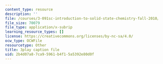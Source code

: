 ```yaml
---
content_type: resource
description: ''
file: /courses/3-091sc-introduction-to-solid-state-chemistry-fall-2010/2b4d07a87ca95961b4f15a5392e80d0f_giPLtjL0Mnc.vtt
file_size: 70079
file_type: application/x-subrip
learning_resource_types: []
license: https://creativecommons.org/licenses/by-nc-sa/4.0/
ocw_type: OCWFile
resourcetype: Other
title: 3play caption file
uid: 2b4d07a8-7ca9-5961-b4f1-5a5392e80d0f
---
```

